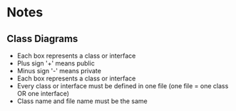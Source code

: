 # Notes

## Class Diagrams

- Each box represents a class or interface
- Plus sign '+' means public
- Minus sign '-' means private
- Each box represents a class or interface
- Every class or interface must be defined in one file (one file = one class OR one interface)
- Class name and file name must be the same